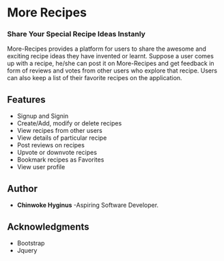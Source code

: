 # More Recipes
### Share Your Special Recipe Ideas Instanly
More-Recipes provides a platform for users to share the awesome and exciting recipe ideas they
have invented or learnt. Suppose a user comes up with a recipe, he/she can post it on
More-Recipes and get feedback in form of reviews and votes from other users who explore that
recipe. Users can also keep a list of their favorite recipes on the application.

## Features
- Signup and Signin
- Create/Add, modify or delete recipes
- View recipes from other users
- View details of particular recipe
- Post reviews on recipes
- Upvote or downvote recipes
- Bookmark recipes as Favorites
- View user profile

## Author
* **Chinwoke Hyginus** -Aspiring Software Developer.

## Acknowledgments
* Bootstrap
* Jquery